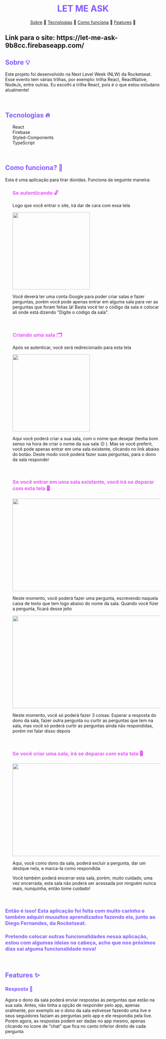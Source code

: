 <h1 align="center" style="color: #835afd">LET ME ASK</h1>

<p align="center">
  <a href="#sobre">Sobre</a> 🔗
  <a href="#tecnologias">Tecnologias</a> 🔗
  <a href="#como_funciona">Como funciona</a> 🔗
  <a href="#features">Features</a> 🔗
</p>

<h2>Link para o site: https://let-me-ask-9b8cc.firebaseapp.com/</h2>

<h2 id="sobre" style="color: #835afd">Sobre 💡</h2>
<p>Este projeto foi desenvolvido na Next Level Week (NLW) da Rocketseat. Esse evento tem várias trilhas, por exemplo: trilha React, ReactNative, NodeJs, entre outras. Eu escolhi a trilha React, pois é o que estou estudano atualmente!</p>
<br>
<h2 id="tecnologias" style="color: #835afd">Tecnologias 🔥</h2>
<ul style="list-style-type: none">
  <li>React</li>
  <li>Firebase</li>
  <li>Styled-Components</li>
  <li>TypeScript</li>
</ul>
<br>
<h2 style="color: #835afd" id="como_funciona">Como funciona? 🤔</h2>
<p>Esta é uma aplicação para tirar dúvidas. Funciona da seguinte maneira:</p>
<ul style="list-style-type: none">
  <li>
  <h3 style="color: #e559f9">Se autenticando 🔓</h3>
  <p>Logo que você entrar o site, irá dar de cara com essa tela
  </p>
  <img width="250px" height="250px" src="https://lh3.googleusercontent.com/pw/AM-JKLXoA8RI6ZGoMZe-yD8gsY0orjtbZ97zYBv0Rf3_b1UnegcmUQDtqkRnwI0Y1Fu-4kGgEbjfzsradgUfEnsimj4tbkihQQ1zpvy6WvPAXbk5pBuP5_2qinma5cUleyqXUaWfPg1rBm0s4yS9TDoHQAAv=w475-h496-no?authuser=0"/>
  <p>Você deverá ter uma conta Google para poder criar salas e fazer perguntas, porém você pode apenas entrar em alguma sala para ver as perguntas que foram feitas lá! Basta você ter o código da sala e colocar ali onde está dizendo "Digite o código da sala".</p>
  </li>
  <br>
  <li>
  <h3 style="color: #e559f9">Criando uma sala 🗂️</h3>
  <p>Após se autenticar, você será redirecionado para esta tela</p>
  <img width="250px" height="250px" src="https://lh3.googleusercontent.com/pw/AM-JKLUPZhOcCtaAWG48qCRH-lr1-I19iMWUVpgBv2OohZsAwACaE6435oz3gxjKn4q4UaLpfuY9p47s90eB8xGVHOXGQabTRbThnqXb4KpObUcx6MzHv6A32IgiFj0aKvnWEenN24MCL6-mDxmuGGG0oKe3=w475-h444-no?authuser=0"/>
  <p>Aqui você poderá criar a sua sala, com o nome que desejar (tenha bom senso na hora de criar o nome da sua sala :D ). Mas se você preferir, você pode apenas entrar em uma sala existente, clicando no link abaixo do botão. Deste modo você poderá fazer suas perguntas, para o dono da sala responder</p>
  </li>
  <br>
  <li>
  <h3 style="color: #e559f9">Se você entrar em uma sala existente, você irá se deparar com esta tela 🖥️</h3>
  <img width="600px" height="300px" src="https://lh3.googleusercontent.com/pw/AM-JKLWtQeqOE8td12ye6ZQ6LuN_k2EnRierCGDg3kU62uoc1qLOA9C4Aex2ftF7BFiQpsGJJW3FBZ4N0JtqHgEyrDH3nX2Xe76O6zuw31sQtE8wfHLegqIKoSg4-jHcKwawJ2_TQiEGIWPrrqzVXgcV8SFj=w1920-h973-no?authuser=0"/>
  <p>Neste momento, você poderá fazer uma pergunta, escrevendo naquela caixa de texto que tem logo abaixo do nome da sala. Quando você fizer a pergunta, ficará desse jeito</p>
  <img width="600px" height="300px" src="https://lh3.googleusercontent.com/pw/AM-JKLVUbAs3x0mXGbfRDW0iE87Xy_E10a8_SRwRaYLD-m19Qtc8XMXWe4frtTUe7CK6kVQMMGd3jcSkgG4YFvhuT-LmiPrOcxHA1K8lN6a5NKESqsWvJQfAM2_O4uAJ6_wpiFOz19YlK5Yb-uA5GdvMVwcC=w1920-h973-no?authuser=0"/>
  <p>Neste momento, você só poderá fazer 3 coisas: Esperar a resposta do dono da sala, fazer outra pergunta ou curtir as perguntas que tem na sala, mas você só poderá curtir as perguntas ainda não respondidas, porém irei falar disso depois</p>
  </li>
  <br>
  <li>
  <h3 style="color: #e559f9">Se você criar uma sala, irá se deparar com esta tela 🖥️</h3>
  <img width="600px" height="300px" src="https://lh3.googleusercontent.com/pw/AM-JKLVjMC4x1xd7G92z-TzL6Kv1WQkmF0yJ9UebGy1PdgM1uKFjBqCJsM4c8U-2Eyy0aqZuzmg5dVizNAynWn1YI_3fDglRf52ipQGV6lTQGnhuS5iUssK-E8C1m9l4J4iAfRtOERoooYyjoajUk8Fha3kq=w1920-h973-no?authuser=0"/>
  <p>Aqui, você como dono da sala, poderá excluir a pergunta, dar um destque nela, e marca-la como respondida.</p> <p>Você também poderá encerrar esta sala, porém, muito cuidado, uma vez encerrada, esta sala não poderá ser acessada por ninguém nunca mais, nunquinha, então tome cuidado!</p>
  </li>
</ul>
<br>
<h3 style="color: #835afd">Então é isso! Esta aplicação foi feita com muito carinho e também adquiri muuuitos aprendizados fazendo ela, junto ao Diego Fernandes, da Rocketseat.</h3>
<h3 style="color: #835afd">Pretendo colocar outras funcionalidades nessa aplicação, estou com algumas ideias na cabeça, acho que nos próximos dias sai alguma funcionalidade nova!</h3>
<br>
<h2 style="color: #835afd" id="features">Features ✨</h2>
<h3 style="color: #835afd">Resposta 💬</h3>
<p>Agora o dono da sala poderá enviar respostas às perguntas que estão na sua sala. Antes, não tinha a opção de responder pelo app, apenas oralmente, por exemplo se o dono da sala estivesse fazendo uma live e seus seguidores faziam as perguntas pelo app e ele respondia pela live. Porém agora, as respostas podem ser dadas no app mesmo, apenas clicando no ícone de "chat" que fica no canto inferior direito de cada pergunta</p>
